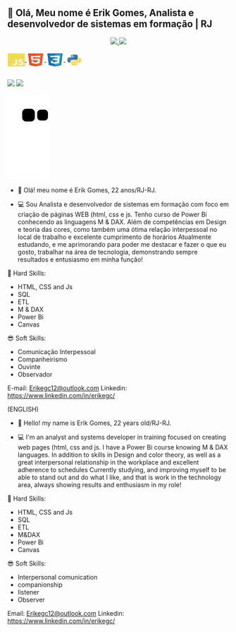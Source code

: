 ## 👋 Olá, Meu nome é Erik Gomes, Analista e desenvolvedor de sistemas em formação | RJ
<div align="center">
  <a href="https://github.com/erikegc12">
  <img height="160em" src="https://github-readme-stats.vercel.app/api?username=erikegc12&show_icons=true&theme=dracula&include_all_commits=true&count_private=true"/>
  <img height="160em" src="https://github-readme-stats.vercel.app/api/top-langs/?username=erikegc12&layout=compact&langs_count=7&theme=dracula"/>
</div>
<div style="display: inline_block"><br>
  <img align="center" alt="erik-Js" height="30" width="40" src="https://raw.githubusercontent.com/devicons/devicon/master/icons/javascript/javascript-plain.svg">
  <img align="center" alt="erik-HTML" height="30" width="40" src="https://raw.githubusercontent.com/devicons/devicon/master/icons/html5/html5-original.svg">
  <img align="center" alt="erik-CSS" height="30" width="40" src="https://raw.githubusercontent.com/devicons/devicon/master/icons/css3/css3-original.svg">
  <img align="center" alt="erik-Python" height="30" width="40" src="https://raw.githubusercontent.com/devicons/devicon/master/icons/python/python-original.svg">
</div>
  
  ##
 
<div> 
  <a href = "mailto:erikegc12@outlook.com"><img src="https://img.shields.io/badge/-Gmail-%23333?style=for-the-badge&logo=gmail&logoColor=white" target="_blank"></a>
  <a href="https://www.linkedin.com/in/erikegc/" target="_blank"><img src="https://img.shields.io/badge/-LinkedIn-%230077B5?style=for-the-badge&logo=linkedin&logoColor=white" target="_blank"></a> 
 
  ![Snake animation](https://github.com/rafaballerini/rafaballerini/blob/output/github-contribution-grid-snake.svg)
 
</div>



- 👋 Olá! meu nome é Erik Gomes, 22 anos/RJ-RJ.

- 💻 Sou Analista e desenvolvedor de sistemas em formação com foco em criação de páginas WEB (html, css e js.
 Tenho curso de Power Bi conhecendo as linguagens M & DAX. Além de competências em Design e teoria das cores, como também uma ótima relação interpessoal 
 no local de trabalho e excelente cumprimento de horários 
 Atualmente estudando, e me aprimorando para poder me destacar e fazer o que eu gosto, trabalhar na área de tecnologia,
 demonstrando sempre resultados e entusiasmo em minha função!

🤖 Hard Skills:
- HTML, CSS and Js
- SQL
- ETL
- M & DAX
- Power Bi
- Canvas

😎 Soft Skills:
- Comunicação Interpessoal
- Companheirismo 
- Ouvinte
- Observador


E-mail: Erikegc12@outlook.com
Linkedin: https://www.linkedin.com/in/erikegc/

(ENGLISH)

- 👋 Hello! my name is Erik Gomes, 22 years old/RJ-RJ.

- 💻 I'm an analyst and systems developer in training focused on creating web pages (html, css and js.
 I have a Power Bi course knowing M & DAX languages. In addition to skills in Design and color theory, as well as a great interpersonal relationship
 in the workplace and excellent adherence to schedules
 Currently studying, and improving myself to be able to stand out and do what I like, and that is work in the technology area,
 always showing results and enthusiasm in my role!

🤖 Hard Skills:
- HTML, CSS and Js
- SQL
- ETL
- M&DAX
- Power Bi
- Canvas

😎 Soft Skills:
- Interpersonal comunication
- companionship
- listener
- Observer


Email: Erikegc12@outlook.com
Linkedin: https://www.linkedin.com/in/erikegc/
